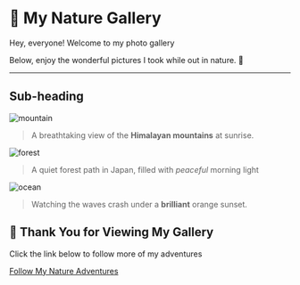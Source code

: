 # 🌿 My Nature Gallery

Hey, everyone! Welcome to my photo gallery 

Below, enjoy the wonderful pictures I took while out in nature. 🌳

---

## Sub-heading
 ![mountain](https://cdn.britannica.com/74/114874-050-6E04C88C/North-Face-Mount-Everest-Tibet-Autonomous-Region.jpg)
 > A breathtaking view of the **Himalayan mountains** at sunrise.

![forest](https://cdn.expeditions.com/globalassets/expedition-stories/the-ancient-forest-on-japans-yakushima-island/shutterstock_423304240.jpg?width=1920&height=1080&mode=crop&scale=none&quality=50)

> A quiet forest path in Japan, filled with *peaceful* morning light

![ocean](https://i.pinimg.com/736x/c3/53/8d/c3538d7ef943e6715e07f841b3525e36.jpg)

> Watching the waves crash under a **brilliant** orange sunset.

## 🌺 Thank You for Viewing My Gallery

Click the link below to follow more of my adventures

[Follow My Nature Adventures](https://www.nationalgeographic.com/photography)